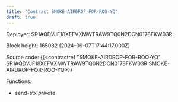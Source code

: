 ```yaml
---
title: "Contract SMOKE-AIRDROP-FOR-ROO-YQ"
draft: true
---
```

Deployer: SP1AQDVJF18XEFVXMWTRAW9TQ0N2DCN0178FKW03R


 



Block height: 165082 (2024-09-07T17:44:17.000Z)

Source code: {{<contractref "SMOKE-AIRDROP-FOR-ROO-YQ" SP1AQDVJF18XEFVXMWTRAW9TQ0N2DCN0178FKW03R SMOKE-AIRDROP-FOR-ROO-YQ>}}

Functions:

* send-stx _private_
